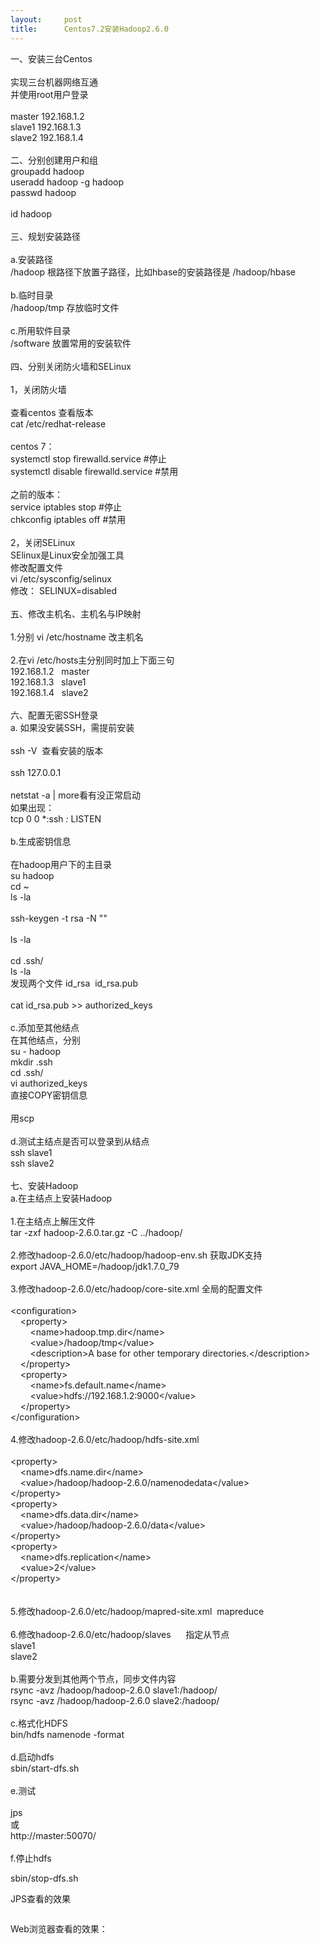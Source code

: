 ```yaml
---
layout:     post
title:      Centos7.2安装Hadoop2.6.0
---
```

<div id="article_content" class="article_content clearfix csdn-tracking-statistics" data-pid="blog" data-mod="popu_307" data-dsm="post">
								            <link rel="stylesheet" href="https://csdnimg.cn/release/phoenix/template/css/ck_htmledit_views-f76675cdea.css">
						<div class="htmledit_views" id="content_views">
                
一、安装三台Centos<br><br>
实现三台机器网络互通<br>
并使用root用户登录<br><br>
master 192.168.1.2<br>
slave1 192.168.1.3<br>
slave2 192.168.1.4<br><br>
二、分别创建用户和组<br>
groupadd hadoop<br>
useradd hadoop -g hadoop<br>
passwd hadoop<br><br>
id hadoop<br><br>
三、规划安装路径<br><br>
a.安装路径<br>
/hadoop 根路径下放置子路径，比如hbase的安装路径是 /hadoop/hbase<br><br>
b.临时目录<br>
/hadoop/tmp 存放临时文件<br><br>
c.所用软件目录<br>
/software 放置常用的安装软件 <br><br>
四、分别关闭防火墙和SELinux<br><br>
1，关闭防火墙<br><br>
查看centos 查看版本<br>
cat /etc/redhat-release<br><br>
centos 7：<br>
systemctl stop firewalld.service #停止<br>
systemctl disable firewalld.service #禁用<br><br>
之前的版本：<br>
service iptables stop #停止<br>
chkconfig iptables off #禁用<br><br>
2，关闭SELinux  <br>
SElinux是Linux安全加强工具<br>
修改配置文件<br>
vi /etc/sysconfig/selinux<br>
修改： SELINUX=disabled<br><br>
五、修改主机名、主机名与IP映射<br><br>
1.分别 vi /etc/hostname 改主机名<br><br>
2.在vi /etc/hosts主分别同时加上下面三句<br>
192.168.1.2   master<br>
192.168.1.3   slave1<br>
192.168.1.4   slave2<br><br>
六、配置无密SSH登录<br>
a. 如果没安装SSH，需提前安装<br><br>
ssh -V  查看安装的版本<br><br>
ssh 127.0.0.1<br><br>
netstat -a | more看有没正常启动<br>
如果出现：<br>
tcp 0 0 *:ssh *:* LISTEN<br><br>
b.生成密钥信息<br><br>
在hadoop用户下的主目录<br>
su hadoop<br>
cd ~<br>
ls -la<br><br>
ssh-keygen -t rsa -N ""<br><br>
ls -la<br><br>
cd .ssh/<br>
ls -la<br>
发现两个文件 id_rsa  id_rsa.pub<br><br>
cat id_rsa.pub &gt;&gt; authorized_keys<br><br>
c.添加至其他结点<br>
在其他结点，分别<br>
su - hadoop<br>
mkdir .ssh<br>
cd .ssh/<br>
vi authorized_keys<br>
直接COPY密钥信息<br><br>
用scp <br><br>
d.测试主结点是否可以登录到从结点<br>
ssh slave1<br>
ssh slave2<br><br>
七、安装Hadoop<br>
a.在主结点上安装Hadoop<br><br>
1.在主结点上解压文件<br>
tar -zxf hadoop-2.6.0.tar.gz -C ../hadoop/<br><br>
2.修改hadoop-2.6.0/etc/hadoop/hadoop-env.sh 获取JDK支持<br>
export JAVA_HOME=/hadoop/jdk1.7.0_79<br><br>
3.修改hadoop-2.6.0/etc/hadoop/core-site.xml 全局的配置文件<br><br>
&lt;configuration&gt;<br>
    &lt;property&gt;<br>
        &lt;name&gt;hadoop.tmp.dir&lt;/name&gt;<br>
        &lt;value&gt;/hadoop/tmp&lt;/value&gt;<br>
        &lt;description&gt;A base for other temporary directories.&lt;/description&gt;<br>
    &lt;/property&gt;<br>
    &lt;property&gt;<br>
        &lt;name&gt;fs.default.name&lt;/name&gt;<br>
        &lt;value&gt;hdfs://192.168.1.2:9000&lt;/value&gt;<br>
    &lt;/property&gt;<br>
&lt;/configuration&gt;<br><br>
4.修改hadoop-2.6.0/etc/hadoop/hdfs-site.xml<br><br>
&lt;property&gt;<br>
    &lt;name&gt;dfs.name.dir&lt;/name&gt;<br>
    &lt;value&gt;/hadoop/hadoop-2.6.0/namenodedata&lt;/value&gt;<br>
&lt;/property&gt;<br>
&lt;property&gt;<br>
    &lt;name&gt;dfs.data.dir&lt;/name&gt;<br>
    &lt;value&gt;/hadoop/hadoop-2.6.0/data&lt;/value&gt;<br>
&lt;/property&gt;<br>
&lt;property&gt;<br>
    &lt;name&gt;dfs.replication&lt;/name&gt;<br>
    &lt;value&gt;2&lt;/value&gt;<br>
&lt;/property&gt;<br><br><br>
5.修改hadoop-2.6.0/etc/hadoop/mapred-site.xml  mapreduce<br><br>
6.修改hadoop-2.6.0/etc/hadoop/slaves      指定从节点<br>
slave1<br>
slave2<br><br>
b.需要分发到其他两个节点，同步文件内容<br>
rsync -avz /hadoop/hadoop-2.6.0 slave1:/hadoop/<br>
rsync -avz /hadoop/hadoop-2.6.0 slave2:/hadoop/<br><br>
c.格式化HDFS<br>
bin/hdfs namenode -format<br><br>
d.启动hdfs<br>
sbin/start-dfs.sh<br><br>
e.测试<br><br>
jps<br>
或<br>
http://master:50070/<br><br>
f.停止hdfs<br><p>sbin/stop-dfs.sh</p>
<p>JPS查看的效果</p>
<p><img src="https://img-blog.csdn.net/20161123212709217?watermark/2/text/aHR0cDovL2Jsb2cuY3Nkbi5uZXQv/font/5a6L5L2T/fontsize/400/fill/I0JBQkFCMA==/dissolve/70/gravity/Center" alt=""><br></p>
<p>Web浏览器查看的效果：</p>
<p><img src="https://img-blog.csdn.net/20161123212957048?watermark/2/text/aHR0cDovL2Jsb2cuY3Nkbi5uZXQv/font/5a6L5L2T/fontsize/400/fill/I0JBQkFCMA==/dissolve/70/gravity/Center" alt=""><br></p>
<p><br></p>
<p><br></p>
<p><br></p>
<p><br></p>
<br>            </div>
                </div>